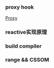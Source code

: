 ### proxy hook

[Proxy](https://developer.mozilla.org/zh-CN/docs/Web/JavaScript/Reference/Global_Objects/Proxy)

### reactive实现原理

### build compiler


### range && CSSOM